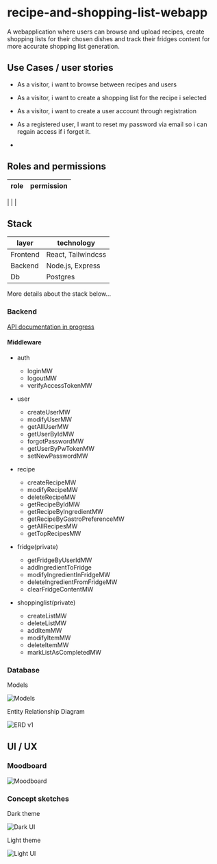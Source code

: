# recipe-and-shopping-list-webapp

A webapplication where users can browse and upload recipes, create shopping lists for their chosen dishes and track their fridges content for more accurate shopping list generation.

## Use Cases / user stories

- As a visitor, i want to browse between recipes and users
- As a visitor, i want to create a shopping list for the recipe i selected
- As a visitor, i want to create a user account through registration

- As a registered user, I want to reset my password via email so i can regain access if i forget it.
- 

## Roles and permissions


| role      | permission        |
|-----------|-------------------|
| 
|
|

## Stack

| layer     | technology            |
|-----------|-----------------------|
| Frontend  | React, Tailwindcss    |
| Backend   | Node.js, Express      |
| Db        | Postgres              |

More details about the stack below...

### Backend

[API documentation in progress](https://github.com/mrtnstl/recipe-and-shopping-list-app/blob/main/docs/api_documentation.yaml "API documentation")

#### Middleware

- auth
   * loginMW
   * logoutMW
   * verifyAccessTokenMW

- user
   * createUserMW
   * modifyUserMW
   * getAllUserMW
   * getUserByIdMW
   * forgotPasswordMW
   * getUserByPwTokenMW
   * setNewPasswordMW

- recipe
   * createRecipeMW
   * modifyRecipeMW
   * deleteRecipeMW
   * getRecipeByIdMW
   * getRecipeByIngredientMW
   * getRecipeByGastroPreferenceMW
   * getAllRecipesMW
   * getTopRecipesMW
   

- fridge(private)
   * getFridgeByUserIdMW
   * addIngredientToFridge
   * modifyIngredientInFridgeMW
   * deleteIngredientFromFridgeMW
   * clearFridgeContentMW

- shoppinglist(private)
   * createListMW
   * deleteListMW
   * addItemMW
   * modifyItemMW
   * deleteItemMW
   * markListAsCompletedMW


### Database

Models

![Models](https://github.com/mrtnstl/recipe-and-shopping-list-app/blob/main/docs/models_v1.png "Models")

Entity Relationship Diagram

![ERD v1](https://github.com/mrtnstl/recipe-and-shopping-list-app/blob/main/docs/entity-relationship-diagram_v1.png "ERD v1")

## UI / UX

### Moodboard

![Moodboard](https://github.com/mrtnstl/recipe-and-shopping-list-app/blob/main/docs/recipe_app_moodboard.png "Moodboard")

### Concept sketches

Dark theme

![Dark UI](https://github.com/mrtnstl/recipe-and-shopping-list-app/blob/main/docs/ui_sketch_dark.png "Dark UI")

Light theme

![Light UI](https://github.com/mrtnstl/recipe-and-shopping-list-app/blob/main/docs/ui_sketch_light.png "Light UI")